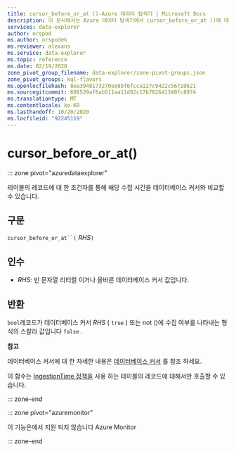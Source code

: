 ```yaml
---
title: cursor_before_or_at ()-Azure 데이터 탐색기 | Microsoft Docs
description: 이 문서에서는 Azure 데이터 탐색기에서 cursor_before_or_at ()에 대해 설명 합니다.
services: data-explorer
author: orspod
ms.author: orspodek
ms.reviewer: alexans
ms.service: data-explorer
ms.topic: reference
ms.date: 02/19/2020
zone_pivot_group_filename: data-explorer/zone-pivot-groups.json
zone_pivot_groups: kql-flavors
ms.openlocfilehash: 8ea3948173270ee8bf6fcca127c9422c5672d621
ms.sourcegitcommit: 608539af6ab511aa11d82c17b782641340fc8974
ms.translationtype: MT
ms.contentlocale: ko-KR
ms.lasthandoff: 10/20/2020
ms.locfileid: "92245119"
---
```

# <a name="cursor_before_or_at"></a>cursor_before_or_at()

::: zone pivot="azuredataexplorer"

테이블의 레코드에 대 한 조건자를 통해 해당 수집 시간을 데이터베이스 커서와 비교할 수 있습니다.

## <a name="syntax"></a>구문

`cursor_before_or_at``(` *RHS*`)`

## <a name="arguments"></a>인수

* *RHS*: 빈 문자열 리터럴 이거나 올바른 데이터베이스 커서 값입니다.

## <a name="returns"></a>반환

`bool`레코드가 데이터베이스 커서 *RHS* ( `true` ) 또는 not ()에 수집 여부를 나타내는 형식의 스칼라 값입니다 `false` .

**참고**

데이터베이스 커서에 대 한 자세한 내용은 [데이터베이스 커서](../management/databasecursor.md) 를 참조 하세요.

이 함수는 [IngestionTime 정책을](../management/ingestiontimepolicy.md) 사용 하는 테이블의 레코드에 대해서만 호출할 수 있습니다.

::: zone-end

::: zone pivot="azuremonitor"

이 기능은에서 지원 되지 않습니다 Azure Monitor

::: zone-end
